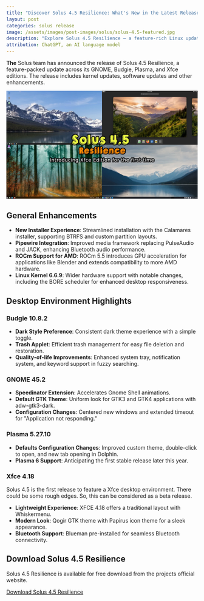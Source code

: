 ```yaml
---
title: "Discover Solus 4.5 Resilience: What's New in the Latest Release"
layout: post
categories: solus release
image: /assets/images/post-images/solus/solus-4.5-featured.jpg
description: "Explore Solus 4.5 Resilience – a feature-rich Linux update! Discover streamlined installation, enhanced media framework, and cutting-edge desktop environments. Download now for a resilient Linux experience!"
attribution: ChatGPT, an AI language model
---
```


**The** Solus team has announced the release of Solus 4.5 Resilience, a feature-packed update across its GNOME, Budgie, Plasma, and Xfce editions. The release includes kernel updates, software updates and other enhancements.

![Solus 4.5 featured image](/assets/images/post-images/solus/solus-4.5-featured.jpg)

## General Enhancements

- **New Installer Experience**: Streamlined installation with the Calamares installer, supporting BTRFS and custom partition layouts.
- **Pipewire Integration**: Improved media framework replacing PulseAudio and JACK, enhancing Bluetooth audio performance.
- **ROCm Support for AMD**: ROCm 5.5 introduces GPU acceleration for applications like Blender and extends compatibility to more AMD hardware.
- **Linux Kernel 6.6.9**: Wider hardware support with notable changes, including the BORE scheduler for enhanced desktop responsiveness.

## Desktop Environment Highlights

### Budgie 10.8.2

- **Dark Style Preference**: Consistent dark theme experience with a simple toggle.
- **Trash Applet**: Efficient trash management for easy file deletion and restoration.
- **Quality-of-life Improvements**: Enhanced system tray, notification system, and keyword support in fuzzy searching.

### GNOME 45.2

- **Speedinator Extension**: Accelerates Gnome Shell animations.
- **Default GTK Theme**: Uniform look for GTK3 and GTK4 applications with adw-gtk3-dark.
- **Configuration Changes**: Centered new windows and extended timeout for "Application not responding."

### Plasma 5.27.10

- **Defaults Configuration Changes**: Improved custom theme, double-click to open, and new tab opening in Dolphin.
- **Plasma 6 Support**: Anticipating the first stable release later this year.

### Xfce 4.18

Solus 4.5 is the first release to feature a Xfce desktop environment. There could be some rough edges. So, this can be considered as a beta release.

- **Lightweight Experience**: XFCE 4.18 offers a traditional layout with Whiskermenu.
- **Modern Look**: Qogir GTK theme with Papirus icon theme for a sleek appearance.
- **Bluetooth Support**: Blueman pre-installed for seamless Bluetooth connectivity.

## Download Solus 4.5 Resilience

Solus 4.5 Resilience is available for free download from the projects official website.

<a href="https://getsol.us/download/" class="download">Download Solus 4.5 Resilience</a>